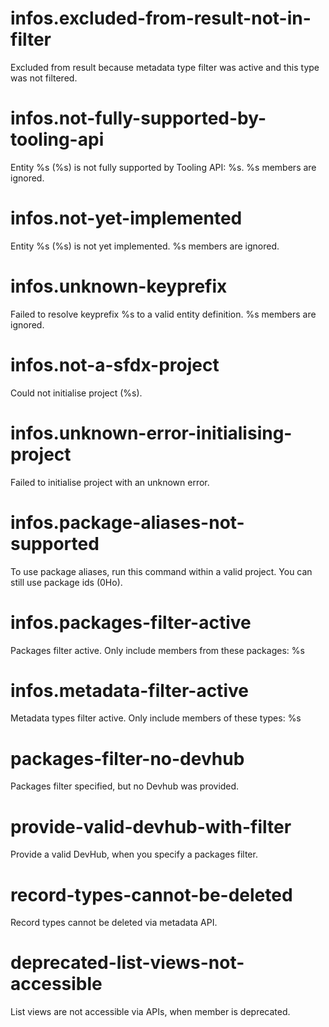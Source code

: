 # infos.excluded-from-result-not-in-filter

Excluded from result because metadata type filter was active and this type was not filtered.

# infos.not-fully-supported-by-tooling-api

Entity %s (%s) is not fully supported by Tooling API: %s. %s members are ignored.

# infos.not-yet-implemented

Entity %s (%s) is not yet implemented. %s members are ignored.

# infos.unknown-keyprefix

Failed to resolve keyprefix %s to a valid entity definition. %s members are ignored.

# infos.not-a-sfdx-project

Could not initialise project (%s).

# infos.unknown-error-initialising-project

Failed to initialise project with an unknown error.

# infos.package-aliases-not-supported

To use package aliases, run this command within a valid project. You can still use package ids (0Ho).

# infos.packages-filter-active

Packages filter active. Only include members from these packages: %s

# infos.metadata-filter-active

Metadata types filter active. Only include members of these types: %s

# packages-filter-no-devhub

Packages filter specified, but no Devhub was provided.

# provide-valid-devhub-with-filter

Provide a valid DevHub, when you specify a packages filter.

# record-types-cannot-be-deleted

Record types cannot be deleted via metadata API.

# deprecated-list-views-not-accessible

List views are not accessible via APIs, when member is deprecated.
